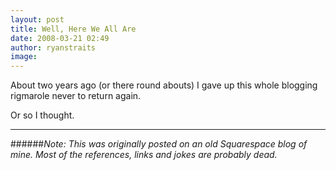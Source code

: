 ```yaml
---
layout: post
title: Well, Here We All Are
date: 2008-03-21 02:49
author: ryanstraits
image: 
---
```


About two years ago (or there round abouts) I gave up this whole blogging rigmarole never to return again.

Or so I thought.

---

######*Note: This was originally posted on an old Squarespace blog of mine. Most of the references, links and jokes are probably dead.*



